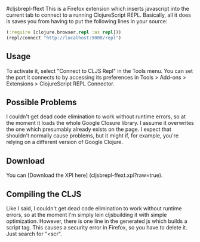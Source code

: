 #cljsbrepl-ffext
This is a Firefox extension which inserts javascript into the current tab to connect to a running ClojureScript REPL. Basically, all it does is saves you from having to put the following lines in your source:

```clojure
(:require [clojure.browser.repl :as repl]))
(repl/connect "http://localhost:9000/repl")
```

## Usage
To activate it, select "Connect to CLJS Repl" in the Tools menu. You can set the port it connects to by accessing its preferences in Tools > Add-ons > Extensions > ClojureScript REPL Connector.

## Possible Problems
I couldn't get dead code elimination to work without runtime errors, so at the moment it loads the whole Google Closure library. I assume it overwrites the one which presumably already exists on the page. I expect that shouldn't normally cause problems, but it might if, for example, you're relying on a different version of Google Clojure.

## Download
You can [Download the XPI here] (cljsbrepl-ffext.xpi?raw=true).

## Compiling the CLJS
Like I said, I couldn't get dead code elimination to work without runtime errors, so at the moment I'm simply lein cljsbuilding it with simple optimization. However, there is one line in the generated js which builds a script tag. This causes a security error in Firefox, so you have to delete it. Just search for "<scr".
